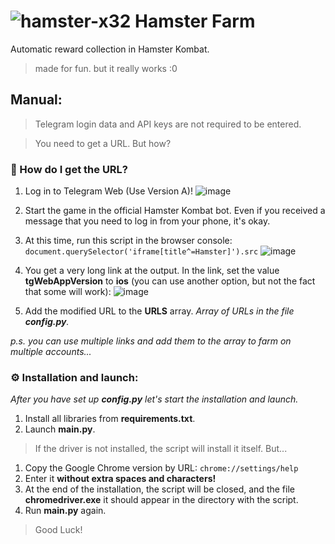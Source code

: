 # ![hamster-x32](https://github.com/luwufka/Hamster-Farm/assets/126056242/fe510c02-aad7-4553-9b93-9d469561c6f5) Hamster Farm
Automatic reward collection in Hamster Kombat.
> made for fun. but it really works :0

## Manual:
> Telegram login data and API keys are not required to be entered.

> You need to get a URL. But how?
### 🐹 How do I get the URL?
1. Log in to Telegram Web (Use Version A)!
![image](https://github.com/luwufka/Hamster-Farm/assets/126056242/3817f13d-0698-4562-9205-5841f9f0ee5f)
3. Start the game in the official Hamster Kombat bot. Even if you received a message that you need to log in from your phone, it's okay.
4. At this time, run this script in the browser console: `document.querySelector('iframe[title^=Hamster]').src`
![image](https://github.com/luwufka/Hamster-Farm/assets/126056242/9ff8e504-c883-4fa2-a0bd-dab2b4cde32d)
6. You get a very long link at the output. In the link, set the value **tgWebAppVersion** to **ios** (you can use another option, but not the fact that some will work): ![image](https://github.com/luwufka/Hamster-Farm/assets/126056242/a5c194de-2367-4cb8-b9fb-2750217659b8)

7. Add the modified URL to the **URLS** array. *Array of URLs in the file **config.py**.*

   
*p.s. you can use multiple links and add them to the array to farm on multiple accounts...*
### ⚙️ Installation and launch:
*After you have set up **config.py** let's start the installation and launch.*
1. Install all libraries from **requirements.txt**.
2. Launch **main.py**.
> If the driver is not installed, the script will install it itself. But...
1. Copy the Google Chrome version by URL: `chrome://settings/help`
2. Enter it **without extra spaces and characters!**
3. At the end of the installation, the script will be closed, and the file **chromedriver.exe** it should appear in the directory with the script.
4. Run **main.py** again.

> Good Luck!
